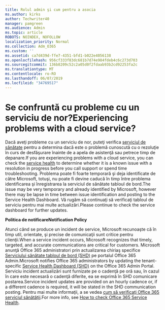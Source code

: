 ```yaml
---
title: Rolul admin şi cum pentru a asocia
ms.author: kirks
author: Techwriter40
manager: pamgreen
ms.audience: Admin
ms.topic: article
ROBOTS: NOINDEX, NOFOLLOW
localization_priority: Normal
ms.collection: Adm_O365
ms.custom: ''
ms.assetid: ca7d439d-ffe7-4351-bfd1-b022e4056138
ms.openlocfilehash: 956cf333f83dc681b7d74e984fdeb4c6c273d703
ms.sourcegitcommit: 136b8209c52c2a05d0f2fdaab93b2cd92253fa2c
ms.translationtype: MT
ms.contentlocale: ro-RO
ms.lasthandoff: 06/07/2019
ms.locfileid: "34769517"
---
```

# <a name="experiencing-problems-with-a-cloud-service"></a><span data-ttu-id="70664-102">Se confruntă cu probleme cu un serviciu de nor?</span><span class="sxs-lookup"><span data-stu-id="70664-102">Experiencing problems with a cloud service?</span></span>

<span data-ttu-id="70664-103">Dacă aveţi probleme cu un serviciu de nor, puteţi verifica [serviciul de sănătate](https://admin.microsoft.com/AdminPortal/Home#/servicehealth) pentru a determina dacă este o problemă cunoscută cu o rezoluţie în curs de desfăşurare înainte de a apela de asistenţă sau petrece timp de depanare.</span><span class="sxs-lookup"><span data-stu-id="70664-103">If you are experiencing problems with a cloud service, you can check the [service health](https://admin.microsoft.com/AdminPortal/Home#/servicehealth) to determine whether it is a known issue with a resolution in progress before you call support or spend time troubleshooting.</span></span> <span data-ttu-id="70664-104">Problema poate fi foarte temporară şi deja identificate de către Microsoft, totuşi, nu poate fi devine caducă în timp între problema identificarea şi înregistrarea la serviciul de sănătate tabloul de bord.</span><span class="sxs-lookup"><span data-stu-id="70664-104">The issue may be very temporary and already identified by Microsoft, however there may be lapse in time between issue identification and posting to the Service Health Dashboard.</span></span> <span data-ttu-id="70664-105">Vă rugăm să continuaţi să verificaţi tabloul de serviciu pentru mai multe actualizări.</span><span class="sxs-lookup"><span data-stu-id="70664-105">Please continue to check the service dashboard for further updates.</span></span>

<span data-ttu-id="70664-106">**Politica de notificare**</span><span class="sxs-lookup"><span data-stu-id="70664-106">**Notification Policy**</span></span>

<span data-ttu-id="70664-107">Atunci când se produce un incident de service, Microsoft recunoaşte că în timp util, orientate, şi precise de comunicaţii sunt critice pentru clienţii.</span><span class="sxs-lookup"><span data-stu-id="70664-107">When a service incident occurs, Microsoft recognizes that timely, targeted, and accurate communications are critical for customers.</span></span> <span data-ttu-id="70664-108">Microsoft anunţă Office 365 administratori prin actualizarea chiriaş specifice [Serviciului sănătate tabloul de bord (SHD)](https://admin.microsoft.com/AdminPortal/Home#/servicehealth) pe portalul Office 365 Admin.</span><span class="sxs-lookup"><span data-stu-id="70664-108">Microsoft notifies Office 365 administrators by updating the tenant-specific [Service Health Dashboard (SHD)](https://admin.microsoft.com/AdminPortal/Home#/servicehealth) on the Office 365 Admin Portal.</span></span> <span data-ttu-id="70664-109">Serviciu incident actualizări sunt furnizate pe o cadenţă pe oră sau, în cazul în care este necesară o cadenţă diferite, ea se exprimă în SHD comunicare postarea.</span><span class="sxs-lookup"><span data-stu-id="70664-109">Service incident updates are provided on an hourly cadence or, if a different cadence is required, it will be stated in the SHD communication posting.</span></span> <span data-ttu-id="70664-110">Pentru mai multe informaţii, a se vedea [cum să verificaţi Office 365 serviciul sănătăţii](https://docs.microsoft.com/office365/enterprise/view-service-health).</span><span class="sxs-lookup"><span data-stu-id="70664-110">For more info, see [How to check Office 365 Service Health](https://docs.microsoft.com/office365/enterprise/view-service-health).</span></span>

